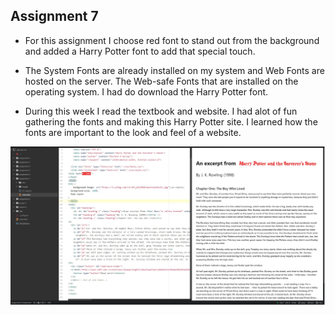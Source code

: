 ## Assignment 7

+ For this assignment I choose red font to stand out from the background and added a Harry Potter font to add that special touch.

+ The System Fonts are already installed on my system and Web Fonts are hosted on the server. The Web-safe Fonts that are installed on the operating system. I had do download the Harry Potter font.

+ During this week I read the textbook and website. I had alot of fun gathering the fonts and making this Harry Potter site. I learned how the fonts are important to the look and feel of a website.

![Image of my Atom editor](./images/screenshot.jpg)
